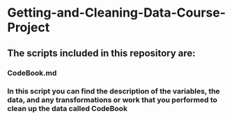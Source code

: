 # Getting-and-Cleaning-Data-Course-Project

## The scripts included in this repository are:
### CodeBook.md
### In this script you can find the description of the variables, the data, and any transformations or work that you performed to clean up the data called CodeBook
